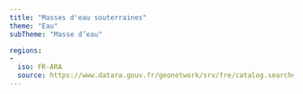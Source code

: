 ```yaml
---
title: "Masses d'eau souterraines"
theme: "Eau"
subTheme: "Masse d’eau"

regions:
-
  iso: FR-ARA
  source: https://www.datara.gouv.fr/geonetwork/srv/fre/catalog.search#/search?resultType=details&sortBy=relevance&from=1&to=20&fast=index&_content_type=json&any=Masses%20d'eau%20souterraines
---
```

